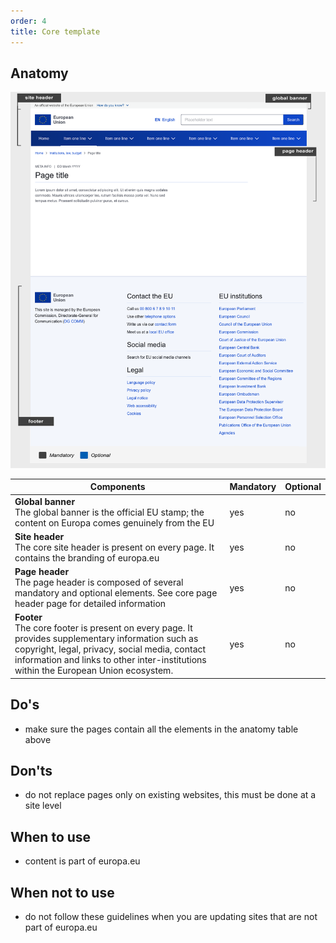 ```yaml
---
order: 4
title: Core template
---
```

## Anatomy

![](/cms-images/eu_core_1140.png)

| Components                                                                                                                                                                                                                                      | Mandatory | Optional |
| ----------------------------------------------------------------------------------------------------------------------------------------------------------------------------------------------------------------------------------------------- | --------- | -------- |
| **Global banner**<br />The global banner is the official EU stamp; the content on Europa comes genuinely from the EU                                                                                                                            | yes       | no       |
| **Site header**<br />The core site header is present on every page. It contains the branding of europa.eu                                                                                                                                       | yes       | no       |
| **Page header**<br />The page header is composed of several mandatory and optional elements. See core page header page for detailed information                                                                                                 | yes       | no       |
| **Footer**<br />The core footer is present on every page. It provides supplementary information such as copyright, legal, privacy, social media, contact information and links to other inter-institutions within the European Union ecosystem. | yes       | no       |

## Do's

- make sure the pages contain all the elements in the anatomy table above

## Don'ts

- do not replace pages only on existing websites, this must be done at a site level

## When to use

- content is part of europa.eu

## When not to use

- do not follow these guidelines when you are updating sites that are not part of europa.eu
